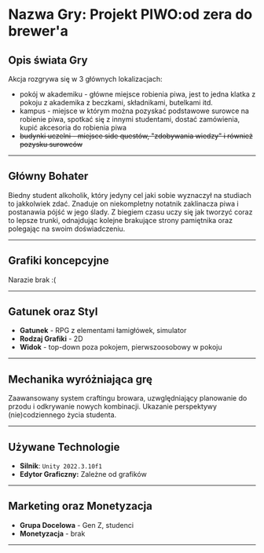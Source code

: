 # Nazwa Gry: **Projekt PIWO:od zera do brewer'a**

## Opis świata Gry

Akcja rozgrywa się w 3 głównych lokalizacjach:
 - pokój w akademiku - główne miejsce robienia piwa, jest to jedna klatka z pokoju z akademika z beczkami, składnikami, butelkami itd.
 - kampus - miejsce w którym można pozyskać podstawowe surowce na robienie piwa, spotkać się z innymi studentami, dostać zamówienia, kupić akcesoria do robienia piwa
 - ~~budynki uczelni - miejsce side questów, "zdobywania wiedzy" i również pozysku surowców~~
---

## Główny Bohater

Biedny student alkoholik, który jedyny cel jaki sobie wyznaczył na studiach to jakkolwiek zdać. Znaduje on niekompletny notatnik zaklinacza piwa i postanawia pójść w jego ślady. Z biegiem czasu uczy się jak tworzyć coraz to lepsze trunki, odnajdując kolejne brakujące strony pamiętnika oraz polegając na swoim doświadczeniu.

---

## Grafiki koncepcyjne

Narazie brak :(

---

## Gatunek oraz Styl

- **Gatunek** - RPG z elementami łamigłówek, simulator
- **Rodzaj Grafiki** - 2D
- **Widok** - top-down poza pokojem, pierwszoosobowy w pokoju

---

## Mechanika wyróżniająca grę

Zaawansowany system craftingu browara, uzwględniający planowanie do przodu i odkrywanie nowych kombinacji. Ukazanie perspektywy (nie)codziennego życia studenta.

---

## Używane Technologie

- **Silnik**: `Unity 2022.3.10f1`
- **Edytor Graficzny:** Zależne od grafików

---

## Marketing oraz Monetyzacja

- **Grupa Docelowa** - Gen Z, studenci
- **Monetyzacja** - brak

---
